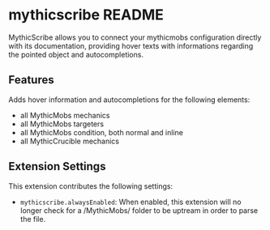 # mythicscribe README

MythicScribe allows you to connect your mythicmobs configuration directly with its documentation, providing hover texts with informations regarding the pointed object and autocompletions.


## Features

Adds hover information and autocompletions for the following elements:

- all MythicMobs mechanics
- all MythicMobs targeters
- all MythicMobs condition, both normal and inline
- all MythicCrucible mechanics


## Extension Settings

This extension contributes the following settings:

* `mythicscribe.alwaysEnabled`: When enabled, this extension will no longer check for a /MythicMobs/ folder to be uptream in order to parse the file.